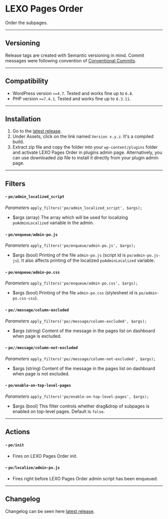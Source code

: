 # LEXO Pages Order
Order the subpages.

---
## Versioning
Release tags are created with Semantic versioning in mind. Commit messages were following convention of [Conventional Commits](https://www.conventionalcommits.org/).

---
## Compatibility
- WordPress version `>=4.7`. Tested and works fine up to `6.8`.
- PHP version `>=7.4.1`. Tested and works fine up to `8.3.11`.

---
## Installation
1. Go to the [latest release](https://github.com/lexo-ch/lexo-pages-order/releases/latest/).
2. Under Assets, click on the link named `Version x.y.z`. It's a compiled build.
3. Extract zip file and copy the folder into your `wp-content/plugins` folder and activate LEXO Pages Order in plugins admin page. Alternatively, you can use downloaded zip file to install it directly from your plugin admin page.

---
## Filters
#### - `po/admin_localized_script`
*Parameters*
`apply_filters('po/admin_localized_script', $args);`
- $args (array) The array which will be used for localizing `poAdminLocalized` variable in the admin.

#### - `po/enqueue/admin-po.js`
*Parameters*
`apply_filters('po/enqueue/admin-po.js', $args);`
- $args (bool) Printing of the file `admin-po.js` (script id is `po/admin-po.js-js`). It also affects printing of the localized `poAdminLocalized` variable.

#### - `po/enqueue/admin-po.css`
*Parameters*
`apply_filters('po/enqueue/admin-po.css', $args);`
- $args (bool) Printing of the file `admin-po.css` (stylesheet id is `po/admin-po.css-css`).

#### - `po//message/column-excluded`
*Parameters*
`apply_filters('po//message/column-excluded', $args);`
- $args (string) Content of the message in the pages list on dashboard when page is excluded.

#### - `po//message/column-not-excluded`
*Parameters*
`apply_filters('po//message/column-not-excluded', $args);`
- $args (string) Content of the message in the pages list on dashboard when page is not excluded.

#### - `po/enable-on-top-level-pages`
*Parameters*
`apply_filters('po/enable-on-top-level-pages', $args);`
- $args (bool) This filter controls whether drag&drop of subpages is enabled on top-level pages. Default is `false`.

---
## Actions
#### - `po/init`
- Fires on LEXO Pages Order init.

#### - `po/localize/admin-po.js`
- Fires right before LEXO Pages Order admin script has been enqueued.

---
## Changelog
Changelog can be seen here [latest release](https://github.com/lexo-ch/lexo-pages-order/releases/latest/).
